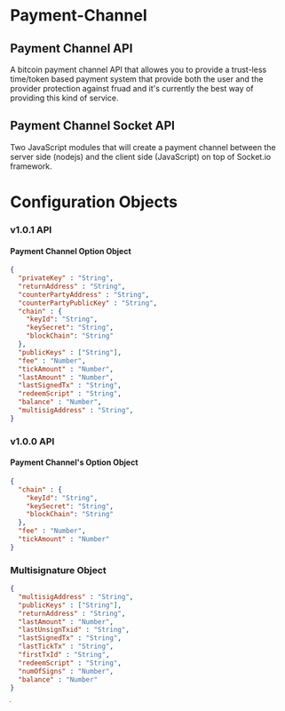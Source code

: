 # Payment-Channel

## Payment Channel API

A bitcoin payment channel API that allowes you to provide a trust-less time/token based payment system that provide both the user and the provider protection against fruad and it's currently the best way of providing this kind of service.


## Payment Channel Socket API

Two JavaScript modules that will create a payment channel between the server side (nodejs) and the client side (JavaScript) on top of Socket.io framework.

# Configuration Objects

### v1.0.1 API 

#### Payment Channel Option Object

```json
{
  "privateKey" : "String",
  "returnAddress" : "String",
  "counterPartyAddress" : "String", 
  "counterPartyPublicKey" : "String",
  "chain" : {
    "keyId": "String",
    "keySecret": "String",
    "blockChain": "String"
  },
  "publicKeys" : ["String"],
  "fee" : "Number",
  "tickAmount" : "Number",
  "lastAmount" : "Number",
  "lastSignedTx" : "String",
  "redeemScript" : "String",
  "balance" : "Number",
  "multisigAddress" : "String",
}
```

### v1.0.0 API 

#### Payment Channel's Option Object 

```json
{
  "chain" : {
    "keyId": "String",
    "keySecret": "String",
    "blockChain": "String"
  },
  "fee" : "Number",
  "tickAmount" : "Number"
}
```

### Multisignature Object

```json
{
  "multisigAddress" : "String",
  "publicKeys" : ["String"], 
  "returnAddress" : "String", 
  "lastAmount" : "Number",
  "lastUnsignTxid" : "String",
  "lastSignedTx" : "String",
  "lastTickTx" : "String",
  "firstTxId" : "String",
  "redeemScript" : "String",
  "numOfSigns" : "Number",
  "balance" : "Number"
}
```

ֿ